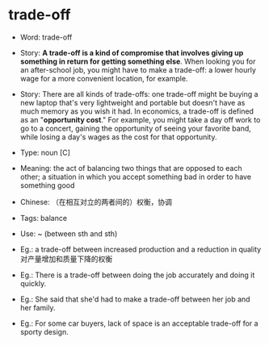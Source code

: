 # trade-off

- Word: trade-off
- Story: **A trade-off is a kind of compromise that involves giving up something in return for getting something else**. When looking you for an after-school job, you might have to make a trade-off: a lower hourly wage for a more convenient location, for example.
- Story: There are all kinds of trade-offs: one trade-off might be buying a new laptop that's very lightweight and portable but doesn't have as much memory as you wish it had. In economics, a trade-off is defined as an "**opportunity cost**." For example, you might take a day off work to go to a concert, gaining the opportunity of seeing your favorite band, while losing a day's wages as the cost for that opportunity.

- Type: noun [C]
- Meaning: the act of balancing two things that are opposed to each other; a situation in which you accept something bad in order to have something good
- Chinese: （在相互对立的两者间的）权衡，协调
- Tags: balance
- Use: ~ (between sth and sth)
- Eg.: a trade-off between increased production and a reduction in quality 对产量增加和质量下降的权衡
- Eg.: There is a trade-off between doing the job accurately and doing it quickly.
- Eg.: She said that she'd had to make a trade-off between her job and her family.
- Eg.: For some car buyers, lack of space is an acceptable trade-off for a sporty design.

